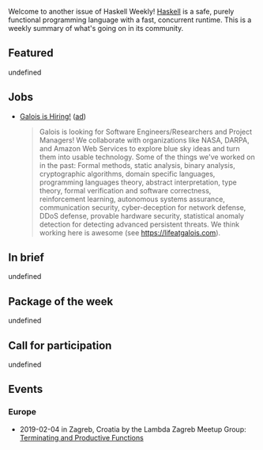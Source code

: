 <!-- 2019-01-31 unpublished -->

Welcome to another issue of Haskell Weekly!
[Haskell](https://www.haskell.org) is a safe, purely functional programming language with a fast, concurrent runtime.
This is a weekly summary of what's going on in its community.

## Featured

undefined

## Jobs

-   [Galois is Hiring!](https://workforcenow.adp.com/jobs/apply/posting.html?client=galois&ccId=19000101_000001&type=MP&lang=en_US) ([ad](https://haskellweekly.news/advertising.html))

    > Galois is looking for Software Engineers/Researchers and Project Managers! We collaborate with organizations like NASA, DARPA, and Amazon Web Services to explore blue sky ideas and turn them into usable technology. Some of the things we've worked on in the past: Formal methods, static analysis, binary analysis, cryptographic algorithms, domain specific languages, programming languages theory, abstract interpretation, type theory, formal verification and software correctness, reinforcement learning, autonomous systems assurance, communication security, cyber-deception for network defense, DDoS defense, provable hardware security, statistical anomaly detection for detecting advanced persistent threats. We think working here is awesome (see <https://lifeatgalois.com>).

## In brief

undefined

## Package of the week

undefined

## Call for participation

undefined

## Events

### Europe

- 2019-02-04 in Zagreb, Croatia by the Lambda Zagreb Meetup Group: [Terminating and Productive Functions](https://www.meetup.com/lambdazagreb/events/257933910/)

